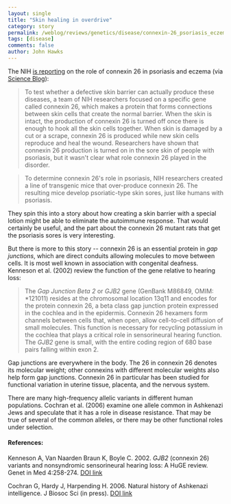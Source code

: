 ```yaml
---
layout: single 
title: "Skin healing in overdrive" 
category: story
permalink: /weblog/reviews/genetics/disease/connexin-26_psoriasis_eczema_2006.html
tags: [disease] 
comments: false 
author: John Hawks 
---
```



<p>
The NIH <a href="http://www.nih.gov/news/pr/apr2006/nhgri-25.htm">is reporting</a> on the role of connexin 26 in psoriasis and eczema (via <a href="http://www.scienceblog.com/cms/simple-lotion-could-aid-common-skin-disorders-10482.html">Science Blog</a>): 
</p>

<blockquote>To test whether a defective skin barrier can actually produce these diseases, a team of NIH researchers focused on a specific gene called connexin 26, which makes a protein that forms connections between skin cells that create the normal barrier. When the skin is intact, the production of connexin 26 is turned off once there is enough to hook all the skin cells together. When skin is damaged by a cut or a scrape, connexin 26 is produced while new skin cells reproduce and heal the wound. Researchers have shown that connexin 26 production is turned on in the sore skin of people with psoriasis, but it wasn't clear what role connexin 26 played in the disorder.</blockquote>

<blockquote>To determine connexin 26's role in psoriasis, NIH researchers created a line of transgenic mice that over-produce connexin 26. The resulting mice develop psoriatic-type skin sores, just like humans with psoriasis.</blockquote>

<p>
They spin this into a story about how creating a skin barrier with a special lotion might be able to eliminate the autoimmune response. That would certainly be useful, and the part about the connexin 26 mutant rats that get the psoriasis sores is very interesting. 
</p>

<p>
But there is more to this story -- connexin 26 is an essential protein in <i>gap junctions</i>, which are direct conduits allowing molecules to move between cells. It is most well known in association with congenital deafness. Kenneson et al. (2002) review the function of the gene relative to hearing loss:
</p>

<blockquote>The <i>Gap Junction Beta 2</i> or <i>GJB2</i> gene (GenBank M86849, OMIM: *121011) resides at the chromosomal location 13q11 and encodes for the protein connexin 26, a beta class gap junction protein expressed in the cochlea and in the epidermis. Connexin 26 hexamers form channels between cells that, when open, allow cell-to-cell diffusion of small molecules. This function is necessary for recycling potassium in the cochlea that plays a critical role in sensorineural hearing function. The <i>GJB2</i> gene is small, with the entire coding region of 680 base pairs falling within exon 2.</blockquote>

<p>
Gap junctions are everywhere in the body. The 26 in connexin 26 denotes its molecular weight; other connexins with different molecular weights also help form gap junctions. Connexin 26 in particular has been studied for functional variation in uterine tissue, placenta, and the nervous system. 
</p>

<p>
There are many high-frequency allelic variants in different human populations. Cochran et al. (2006) examine one allele common in Ashkenazi Jews and speculate that it has a role in disease resistance. That may be true of several of the common alleles, or there may be other functional roles under selection. 
</p>

<h4>References:</h4>

<p class="cite">Kenneson A, Van Naarden Braun K, Boyle C. 2002. <i>GJB2</i> (connexin 26) variants and nonsyndromic sensorineural hearing loss: A HuGE review. Genet in Med 4:258-274. <a href="http://dx.doi.org/10.1097/01.GIM.0000020750.60733.CA">DOI link</a></p>

<p class="cite">Cochran G, Hardy J, Harpending H. 2006. Natural history of Ashkenazi intelligence. J Biosoc Sci (in press). <a href="http://dx.doi.org/10.1017/S0021932005027069">DOI link</a></p>


